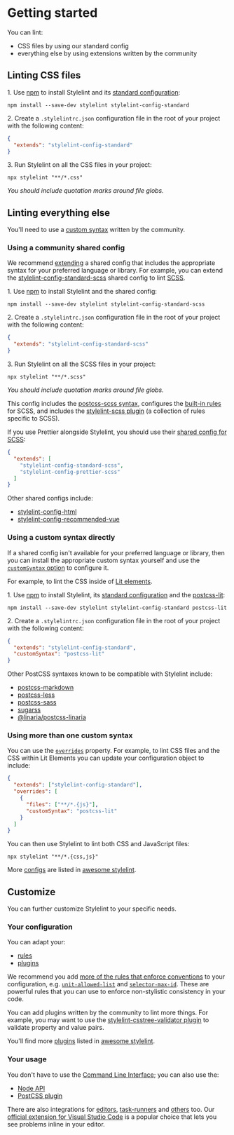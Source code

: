 # Getting started

You can lint:

- CSS files by using our standard config
- everything else by using extensions written by the community

## Linting CSS files

1\. Use [npm](https://docs.npmjs.com/about-npm/) to install Stylelint and its [standard configuration](https://www.npmjs.com/package/stylelint-config-standard):

```shell
npm install --save-dev stylelint stylelint-config-standard
```

2\. Create a `.stylelintrc.json` configuration file in the root of your project with the following content:

```json
{
  "extends": "stylelint-config-standard"
}
```

3\. Run Stylelint on all the CSS files in your project:

```shell
npx stylelint "**/*.css"
```

_You should include quotation marks around file globs._

## Linting everything else

You'll need to use a [custom syntax](usage/options.md#customsyntax) written by the community.

### Using a community shared config

We recommend [extending](../user-guide/configure.md#extends) a shared config that includes the appropriate syntax for your preferred language or library. For example, you can extend the [stylelint-config-standard-scss](https://www.npmjs.com/package/stylelint-config-standard-scss) shared config to lint [SCSS](https://sass-lang.com/).

1\. Use [npm](https://docs.npmjs.com/about-npm/) to install Stylelint and the shared config:

```console
npm install --save-dev stylelint stylelint-config-standard-scss
```

2\. Create a `.stylelintrc.json` configuration file in the root of your project with the following content:

```json
{
  "extends": "stylelint-config-standard-scss"
}
```

3\. Run Stylelint on all the SCSS files in your project:

```shell
npx stylelint "**/*.scss"
```

_You should include quotation marks around file globs._

This config includes the [postcss-scss syntax](https://www.npmjs.com/package/postcss-scss), configures the [built-in rules](../user-guide/rules.md) for SCSS, and includes the [stylelint-scss plugin](https://www.npmjs.com/package/stylelint-scss) (a collection of rules specific to SCSS).

If you use Prettier alongside Stylelint, you should use their [shared config for SCSS](https://www.npmjs.com/package/stylelint-config-prettier-scss):

```json
{
  "extends": [
    "stylelint-config-standard-scss",
    "stylelint-config-prettier-scss"
  ]
}
```

Other shared configs include:

- [stylelint-config-html](https://www.npmjs.com/package/stylelint-config-html)
- [stylelint-config-recommended-vue](https://www.npmjs.com/package/stylelint-config-recommended-vue)

### Using a custom syntax directly

If a shared config isn't available for your preferred language or library, then you can install the appropriate custom syntax yourself and use the [`customSyntax` option](../user-guide/usage/options.md#customsyntax) to configure it.

For example, to lint the CSS inside of [Lit elements](https://lit.dev/).

1\. Use [npm](https://docs.npmjs.com/about-npm/) to install Stylelint, its [standard configuration](https://www.npmjs.com/package/stylelint-config-standard) and the [postcss-lit](https://www.npmjs.com/package/postcss-lit):

```shell
npm install --save-dev stylelint stylelint-config-standard postcss-lit
```

2\. Create a `.stylelintrc.json` configuration file in the root of your project with the following content:

```json
{
  "extends": "stylelint-config-standard",
  "customSyntax": "postcss-lit"
}
```

Other PostCSS syntaxes known to be compatible with Stylelint include:

- [postcss-markdown](https://www.npmjs.com/package/postcss-markdown)
- [postcss-less](https://www.npmjs.com/package/postcss-less)
- [postcss-sass](https://www.npmjs.com/package/postcss-sass)
- [sugarss](https://www.npmjs.com/package/sugarss)
- [@linaria/postcss-linaria](https://www.npmjs.com/package/@linaria/postcss-linaria)

### Using more than one custom syntax

You can use the [`overrides`](configure.md#overrides) property. For example, to lint CSS files and the CSS within Lit Elements you can update your configuration object to include:

```json
{
  "extends": ["stylelint-config-standard"],
  "overrides": [
    {
      "files": ["**/*.{js}"],
      "customSyntax": "postcss-lit"
    }
  ]
}
```

You can then use Stylelint to lint both CSS and JavaScript files:

```console
npx stylelint "**/*.{css,js}"
```

More [configs](https://github.com/stylelint/awesome-stylelint#configs) are listed in [awesome stylelint](https://github.com/stylelint/awesome-stylelint).

## Customize

You can further customize Stylelint to your specific needs.

### Your configuration

You can adapt your:

- [rules](configure.md#rules)
- [plugins](configure.md#plugins)

We recommend you add [more of the rules that enforce conventions](rules.md#enforce-conventions) to your configuration, e.g. [`unit-allowed-list`](../../lib/rules/unit-allowed-list/README.md) and [`selector-max-id`](../../lib/rules/selector-max-id/README.md). These are powerful rules that you can use to enforce non-stylistic consistency in your code.

You can add plugins written by the community to lint more things. For example, you may want to use the [stylelint-csstree-validator plugin](https://www.npmjs.com/package/stylelint-csstree-validator) to validate property and value pairs.

You'll find more [plugins](https://github.com/stylelint/awesome-stylelint#plugins) listed in [awesome stylelint](https://github.com/stylelint/awesome-stylelint).

### Your usage

You don't have to use the [Command Line Interface](usage/cli.md); you can also use the:

- [Node API](usage/node-api.md)
- [PostCSS plugin](usage/postcss-plugin.md)

There are also integrations for [editors](integrations/editor.md), [task-runners](integrations/task-runner.md) and [others](integrations/other.md) too. Our [official extension for Visual Studio Code](https://marketplace.visualstudio.com/items?itemName=stylelint.vscode-stylelint) is a popular choice that lets you see problems inline in your editor.
